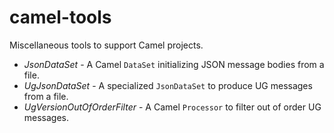 # camel-tools

Miscellaneous tools to support Camel projects.

* _JsonDataSet_ - A Camel `DataSet` initializing JSON message bodies from a file.
* _UgJsonDataSet_ - A specialized `JsonDataSet` to produce UG messages from a file.
* _UgVersionOutOfOrderFilter_ - A Camel `Processor` to filter out of order UG messages.
